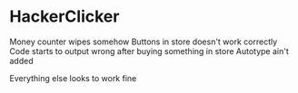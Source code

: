 # HackerClicker

Money counter wipes somehow
Buttons in store doesn't work correctly
Code starts to output wrong after buying something in store
Autotype ain't added

Everything else looks to work fine

